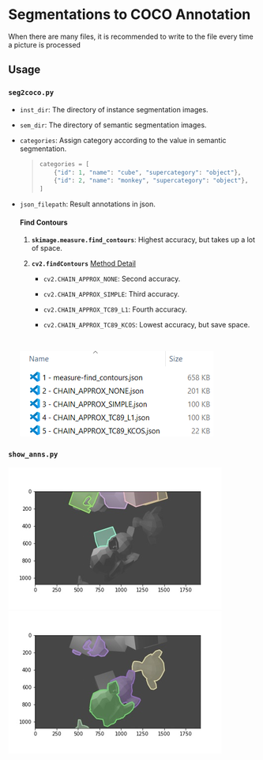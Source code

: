 # Segmentations to COCO Annotation
When there are many files, it is recommended to write to the file every time a picture is processed

## Usage
### `seg2coco.py`
- `inst_dir`: The directory of instance segmentation images.  

- `sem_dir`: The directory of semantic segmentation images.

- `categories`: Assign category according to the value in semantic segmentation.
    > ```python 
    > categories = [
    >     {"id": 1, "name": "cube", "supercategory": "object"},
    >     {"id": 2, "name": "monkey", "supercategory": "object"},
    > ]  
    > ```

- `json_filepath`: Result annotations in json.

    #### Find Contours

    1. **`skimage.measure.find_contours`**: Highest accuracy, but takes up a lot of space. 


    2. **`cv2.findContours`**
    [Method Detail](https://vovkos.github.io/doxyrest-showcase/opencv/sphinx_rtd_theme/enum_cv_ContourApproximationModes.html#doxid-d3-dc0-group-imgproc-shape-1gga4303f45752694956374734a03c54d5ffaf7d9a3582d021d5dadcb0e37201a62f8)

        - `cv2.CHAIN_APPROX_NONE`: Second accuracy.
        
        - `cv2.CHAIN_APPROX_SIMPLE`: Third accuracy.
        
        - `cv2.CHAIN_APPROX_TC89_L1`: Fourth accuracy.
        
        - `cv2.CHAIN_APPROX_TC89_KCOS`: Lowest accuracy, but save space.
    <br />
    
    ![Compare](docs/images/find_contours.png)

### `show_anns.py`
![Cube](docs/images/cube.jpg)
![Monkey](docs/images/monkey.jpg)